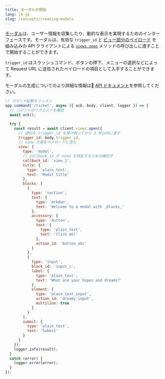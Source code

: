 ```yaml
---
title: モーダルの開始
lang: ja-jp
slug: /concepts/creating-modals
---
```




<a href="https://api.slack.com/block-kit/surfaces/modals">モーダル</a>は、ユーザー情報を収集したり、動的な表示を実現するためのインターフェースです。モーダルは、有効な <code>trigger_id</code> と <a href="https://api.slack.com/reference/block-kit/views">ビュー部分のペイロード</a> を組み込みの API クライアントによる <a href="https://api.slack.com/methods/views.open"><code>views.open</code></a> メソッドの呼び出しに渡すことで開始することができます。

<code>trigger_id</code> はスラッシュコマンド、ボタンの押下、メニューの選択などによって Request URL に送信されたペイロードの項目として入手することができます。

モーダルの生成についてのより詳細な情報は <a href="https://api.slack.com/surfaces/modals/using#composing_views">API ドキュメント</a>を参照してください。


```javascript
// コマンド起動をリッスン
app.command('/ticket', async ({ ack, body, client, logger }) => {
  // コマンドのリクエストを確認
  await ack();

  try {
    const result = await client.views.open({
      // 適切な trigger_id を受け取ってから 3 秒以内に渡す
      trigger_id: body.trigger_id,
      // view の値をペイロードに含む
      view: {
        type: 'modal',
        // callback_id が view を特定するための識別子
        callback_id: 'view_1',
        title: {
          type: 'plain_text',
          text: 'Modal title'
        },
        blocks: [
          {
            type: 'section',
            text: {
              type: 'mrkdwn',
              text: 'Welcome to a modal with _blocks_'
            },
            accessory: {
              type: 'button',
              text: {
                type: 'plain_text',
                text: 'Click me!'
              },
              action_id: 'button_abc'
            }
          },
          {
            type: 'input',
            block_id: 'input_c',
            label: {
              type: 'plain_text',
              text: 'What are your hopes and dreams?'
            },
            element: {
              type: 'plain_text_input',
              action_id: 'dreamy_input',
              multiline: true
            }
          }
        ],
        submit: {
          type: 'plain_text',
          text: 'Submit'
        }
      }
    });
    logger.info(result);
  }
  catch (error) {
    logger.error(error);
  }
});
```
